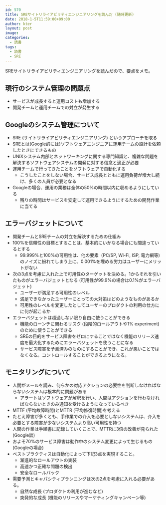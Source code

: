 ```yaml
---
id: 570
title: SREサイトリライアビリティエンジニアリングを読んだ (随時更新)
date: 2018-1-5T11:59:00+09:00
author: kter
layout: post
image: 
categories:
  - 読書
tags:
  - 読書
  - SRE
---
```


SREサイトリライアビリティエンジニアリングを読んだので、要点をメモ。

## 現行のシステム管理の問題点

* サービスが成長すると運用コストも増加する
* 開発チームと運用チームでの対立が発生する

## Googleのシステム管理について

* SRE (サイトリライアビリティエンジニアリング) というアプローチを取る
* SREとは(Google的には)ソフトウェアエンジニアに運用チームの設計を依頼したときにできるもの
* UNIXシステム内部とネットワーキングに関する専門知識と、複雑な問題を解決するソフトウェアシステムの開発に対する信念と適正が必要
* 運用チームで行ってきたことをソフトウェアで自動化する
  * こうしたことをしない場合、サービス成長とともに運用負荷が増大し続け、多くの人員が必要となる
* Googleの場合、運用の業務は全体の50%の時間以内に収めるようにしている
  * 残りの時間はサービスを安定して運用できるようにするための開発作業に当てる

## エラーバジェットについて

* 開発チームとSREチームの対立を解決するための仕組み
* 100%を信頼性の目標とすることは、基本的にいかなる場合にも間違っているとする
    * 99.999%と100%の可用性は、他の要素（PC/SP, Wi-Fi, ISP, 電力網等)のノイズに紛れてしまう上に、0.001%を埋める労力はユーザーにメリットがない
* 次の3点を考慮に入れた上で可用性のターゲットを決める。1からそれを引いたものがエラーバジェットとなる (可用性が99.9%の場合は0.1%がエラーバジェット)
    * ユーザーが満足する可用性のレベル
    * 満足できなかったユーザーにとっての大対策はどのようなものがあるか
    * 可用性のレベルを変更したとしてユーザーのプロダクトの利用の仕方にに何が起こるか
* エラーバジェットは超過しない限り自由に使うことができる
  * 機能のローンチに関わるリスク (段階的ロールアウトや1% experiment)のために使うことができる
  * SREの目的をサービス障害をゼロにすることではなく機能のリリース速度を最大化するためにエラーバジェットを使うことになる
  * サービス障害を予測済みのものにすることができ、これが悪いことではなくなる。コントロールすることができるようになる。

## モニタリングについて

* 人間がメールを読み、何らかの対応アクションの必要性を判断しなければならないシステムは根本的に問題がある
  * アラートはソフトウェアが解釈を行い、人間はアクションを行わなければならないときのみ通知を受けるようになっているべき
* MTTF (平均故障時間)とMTTR (平均修復時間)を考える
* たとえ障害が多くとも、手作業での介入を必要としないシステムは、介入を必要とする障害が少ないシステムより高い可用性を持つ
* 人間の作業は手順書に記録していくことで、MTTRに3倍の改善が見られた (Google談)
* およそ70%のサービス障害は動作中のシステム変更によって生じるもの (Googleの場合)
* ベストプラクティスは自動化によって下記3点を実現すること。
  * 漸進的なロールアウトの実装
  * 高速かつ正確な問題の検出
  * 安全なロールバック
* 需要予測とキャパシティプランニングは次の2点を考慮に入れる必要がある。
  * 自然な成長 (プロダクトの利用が進むなど)
  * 突発的な成長 (機能のリリースやマーケティングキャンペーン等)

